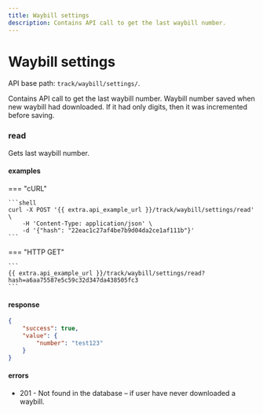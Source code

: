 ```yaml
---
title: Waybill settings
description: Contains API call to get the last waybill number.
---
```


# Waybill settings

API base path: `track/waybill/settings/`.

Contains API call to get the last waybill number. Waybill number saved when new waybill had downloaded. If it had only digits, 
then it was incremented before saving.

### read

Gets last waybill number. 

#### examples

=== "cURL"

    ```shell
    curl -X POST '{{ extra.api_example_url }}/track/waybill/settings/read' \
        -H 'Content-Type: application/json' \ 
        -d '{"hash": "22eac1c27af4be7b9d04da2ce1af111b"}'
    ```

=== "HTTP GET"

    ```
    {{ extra.api_example_url }}/track/waybill/settings/read?hash=a6aa75587e5c59c32d347da438505fc3
    ```

#### response

```json
{
    "success": true,
    "value": {
        "number": "test123"
    }
}
```

#### errors

* 201 - Not found in the database – if user have never downloaded a waybill.
